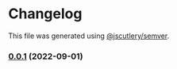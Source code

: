 # Changelog

This file was generated using [@jscutlery/semver](https://github.com/jscutlery/semver).

### [0.0.1](https://github.com/ktrz/release-action-playground/compare/test-lib-v0.0.0...test-lib-v0.0.1) (2022-09-01)
